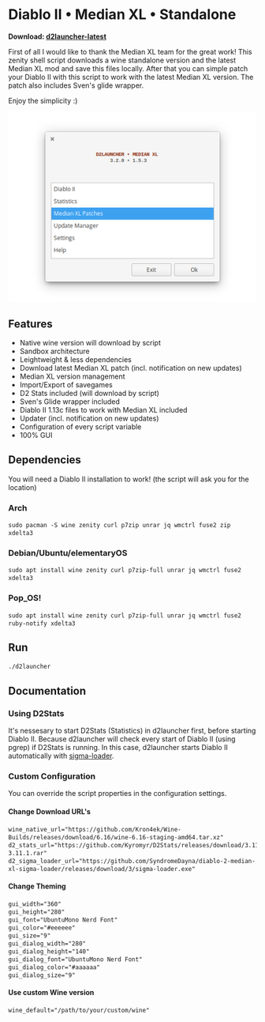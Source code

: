 # Diablo II • Median XL • Standalone

**Download: [d2launcher-latest](https://github.com/murkl/d2launcher/releases/latest)**

First of all I would like to thank the Median XL team for the great work! This zenity shell script downloads a wine standalone version and the latest Median XL mod and save this files locally. After that you can simple patch your Diablo II with this script to work with the latest Median XL version. The patch also includes Sven's glide wrapper.

Enjoy the simplicity :)

![d2launcher screenshot](https://raw.githubusercontent.com/murkl/d2launcher/master/res/screenshot.png)

## Features

- Native wine version will download by script
- Sandbox architecture
- Leightweight & less dependencies
- Download latest Median XL patch (incl. notification on new updates)
- Median XL version management
- Import/Export of savegames
- D2 Stats included (will download by script)
- Sven's Glide wrapper included
- Diablo II 1.13c files to work with Median XL included
- Updater (incl. notification on new updates)
- Configuration of every script variable
- 100% GUI


## Dependencies

You will need a Diablo II installation to work! (the script will ask you for the location)

### Arch

```
sudo pacman -S wine zenity curl p7zip unrar jq wmctrl fuse2 zip xdelta3
```

### Debian/Ubuntu/elementaryOS

```
sudo apt install wine zenity curl p7zip-full unrar jq wmctrl fuse2 xdelta3
```

### Pop_OS!

```
sudo apt install wine zenity curl p7zip-full unrar jq wmctrl fuse2 ruby-notify xdelta3
```

## Run

```
./d2launcher
```


## Documentation

### Using D2Stats

It's nessesary to start D2Stats (Statistics) in d2launcher first, before starting Diablo II. Because d2launcher will check every start of Diablo II (using pgrep) if D2Stats is running. In this case, d2launcher starts Diablo II automatically with [sigma-loader](https://github.com/SyndromeDayna/diablo-2-median-xl-sigma-loader).

### Custom Configuration

You can override the script properties in the configuration settings.

#### Change Download URL's

```
wine_native_url="https://github.com/Kron4ek/Wine-Builds/releases/download/6.16/wine-6.16-staging-amd64.tar.xz"
d2_stats_url="https://github.com/Kyromyr/D2Stats/releases/download/3.11.1/D2Stats-3.11.1.rar"
d2_sigma_loader_url="https://github.com/SyndromeDayna/diablo-2-median-xl-sigma-loader/releases/download/3/sigma-loader.exe"
```

#### Change Theming

```
gui_width="360"
gui_height="280"
gui_font="UbuntuMono Nerd Font"
gui_color="#eeeeee"
gui_size="9"
gui_dialog_width="280"
gui_dialog_height="140"
gui_dialog_font="UbuntuMono Nerd Font"
gui_dialog_color="#aaaaaa"
gui_dialog_size="9"
```

#### Use custom Wine version

```
wine_default="/path/to/your/custom/wine"
```


